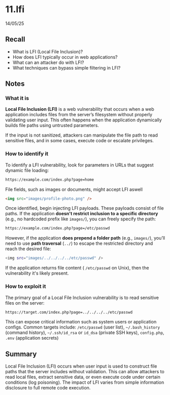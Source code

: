 # 11.lfi

14/05/25

## Recall

- What is LFI (Local File Inclusion)?
- How does LFI typically occur in web applications?
- What can an attacker do with LFI?
- What techniques can bypass simple filtering in LFI?

## Notes

### What it is

**Local File Inclusion (LFI)** is a web vulnerability that occurs when a web application includes files from the server’s filesystem without properly validating user input. This often happens when the application dynamically builds file paths using untrusted parameters.

If the input is not sanitized, attackers can manipulate the file path to read sensitive files, and in some cases, execute code or escalate privileges. 

### How to identify it

To identify a LFI vulnerability, look for parameters in URLs that suggest dynamic file loading:

```bash
https://example.com/index.php?page=home
```

File fields, such as images or documents, might accept LFI aswell

```html
<img src="images/profile-photo.png" />
```

Once identified, begin injecting LFI payloads. These payloads consist of file paths. If the application **doesn't restrict inclusion to a specific directory** (e.g., no hardcoded prefix like `images/`), you can freely specify the path:

```html
https://example.com/index.php?page=/etc/passwd
```

However, if the application **does prepend a folder path** (e.g., `images/`), you’ll need to use **path traversal** (`../`) to escape the restricted directory and reach the desired file:

```bash
<img src="images/../../../../etc/passwd" />
```

If the application returns file content ( `/etc/passwd` on Unix), then the vulnerability it's likely present.

### How to exploit it

The primary goal of a Local File Inclusion vulnerability is to read sensitive files on the server:

```html
https://target.com/index.php?page=../../../../etc/passwd
```

This can expose critical information such as system users or application configs. Common targets include: `/etc/passwd` (user list), `~/.bash_history` (command history), `~/.ssh/id_rsa` or `id_dsa` (private SSH keys), `config.php`, `.env` (application secrets)

## Summary

Local File Inclusion (LFI) occurs when user input is used to construct file paths that the server includes without validation. This can allow attackers to read local files, extract sensitive data, or even execute code under certain conditions (log poisoning). The impact of LFI varies from simple information disclosure to full remote code execution.